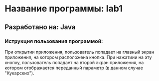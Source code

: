 # Название программы: lab1 
## Разработано на: Java
  ###  Иструкция пользования программой:
  
При открытии приложения, пользователь попадает на главный экран приложения, на котором расположена кнопка. При нажатиии на эту кнопку, пользователь попадает на второй экран приложения, на котором отображается переданный параметр (в данном случае "Кукарских").
